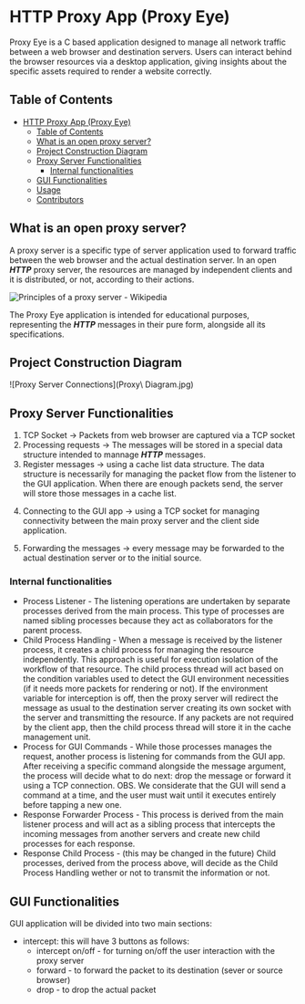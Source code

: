 
# HTTP Proxy App (Proxy Eye)
Proxy Eye is a C based application designed to manage all network traffic between a web browser and destination 
servers. Users can interact behind the browser resources via a desktop application, giving insights about the 
specific assets required to render a website correctly.

## Table of Contents
- [HTTP Proxy App (Proxy Eye)](#http-proxy-app-proxy-eye)
  - [Table of Contents](#table-of-contents)
  - [What is an open proxy server?](#what-is-an-open-proxy-server)
  - [Project Construction Diagram](#project-construction-diagram)
  - [Proxy Server Functionalities](#proxy-server-functionalities)
    - [Internal functionalities](#internal-functionalities)
  - [GUI Functionalities](#gui-functionalities)
  - [Usage](#usage)
  - [Contributors](#contributors)

## What is an open proxy server?
A proxy server is a specific type of server application used to forward traffic between the web browser 
and the actual destination server. In an open ***HTTP*** proxy server, the resources are managed by 
independent clients and it is distributed, or not, according to their actions. 

![Principles of a proxy server - Wikipedia](https://upload.wikimedia.org/wikipedia/commons/b/bb/Proxy_concept_en.svg)

The Proxy Eye application is intended for educational purposes, representing the ***HTTP*** messages in 
their pure form, alongside all its specifications.

## Project Construction Diagram 

![Proxy Server Connections](Proxy\ Diagram.jpg)

## Proxy Server Functionalities

1. TCP Socket -> Packets from web browser are captured via a TCP socket 
2. Processing requests -> The messages will be stored in a special data structure
intended to mannage ***HTTP*** messages. 
3. Register messages -> using a cache list data structure.
The data structure is necessarily for managing the packet flow from the listener to
the GUI application. 
When there are enough packets send, the server will store those messages in a cache
list.

<!--### Implementation of CACHE Management Unit (CMU)
Cache history list is a list based on FIFO principle that contains every new message 
encountered. When a message needs to be returned, the cache history returns the first
client ID which it will be search for in the cache hash table. The collision inside 
the table are resolved using double-linked list for efficiency.
These operations will syncronize multiple threads considering any message may operate
in this area at any time.

<!--#### Security Concerns -> 
Data stored in the Cache must be protected from malicious actors.
Every instance from the cache will be encrypted using AES encryption using
CBC (cipher block chaining).-->

4. Connecting to the GUI app -> using a TCP socket for managing connectivity between
the main proxy server and the client side application. 

5. Forwarding the messages -> every message may be forwarded to the actual destination
server or to the initial source.

### Internal functionalities
- Process Listener -
The listening operations are undertaken by separate processes derived from the main process.
This type of processes are named sibling processes because they act as collaborators for the 
parent process. 
- Child Process Handling -
When a message is received by the listener process, it creates a child process for managing
the resource independently. This approach is useful for execution isolation of the workflow
of that resource. The child process thread will act based on the condition variables used to
detect the GUI environment necessities (if it needs more packets for rendering or not).
If the environment variable for interception is off, then the proxy server will redirect the 
message as usual to the destination server creating its own socket with the server and 
transmitting the resource.
If any packets are not required by the client app, then the child process thread will <!--encrypt
the message and--> store it in the cache management unit.
- Process for GUI Commands - 
While those processes manages the request, another process is listening for commands from the
GUI app. After receiving a specific command alongside the message argument, the process will
decide what to do next: drop the message or forward it using a TCP connection.
OBS. We considerate that the GUI will send a command at a time, and the user must wait until it
executes entirely before tapping a new one.
- Response Forwarder Process -
This process is derived from the main listener process and will act as a sibling process that
intercepts the incoming messages from another servers and create new child processes for each
response.
- Response Child Process - (this may be changed in the future)
Child processes, derived from the process above, will decide as the Child Process Handling wether
or not to transmit the information or not.
     

## GUI Functionalities
GUI application will be divided into two main sections:
- intercept: this will have 3 buttons as follows:
    - intercept on/off - for turning on/off the user interaction with the proxy server
    - forward - to forward the packet to its destination (sever or source browser)
    - drop - to drop the actual packet
  <!-- The interface render a specific number of messages and when the user interactively tap
on a message, it will appear in the corresponding column as a request or response message.
The message will be visualized according to its components, also in a single column.
- ***HTTP*** history - same interface as for intercept section, but, this time, when a user
select a message, it will appear the corresponding request and response for it in the two
columns.   -->
Implementation: Python/C/C++/C# (in progress)
## Usage

## Contributors
